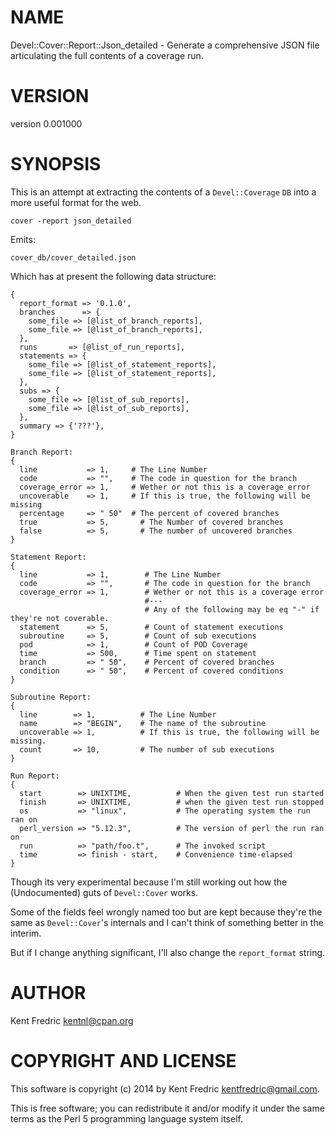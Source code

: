 # NAME

Devel::Cover::Report::Json\_detailed - Generate a comprehensive JSON file articulating the full contents of a coverage run.

# VERSION

version 0.001000

# SYNOPSIS

This is an attempt at extracting the contents of a `Devel::Coverage` `DB` into
a more useful format for the web.

    cover -report json_detailed

Emits:

    cover_db/cover_detailed.json

Which has at present the following data structure:

    {
      report_format => '0.1.0',
      branches      => {
        some_file => [@list_of_branch_reports],
        some_file => [@list_of_branch_reports],
      },
      runs       => [@list_of_run_reports],
      statements => {
        some_file => [@list_of_statement_reports],
        some_file => [@list_of_statement_reports],
      },
      subs => {
        some_file => [@list_of_sub_reports],
        some_file => [@list_of_sub_reports],
      },
      summary => {'???'},
    }

    Branch Report:
    {
      line           => 1,     # The Line Number
      code           => "",    # The code in question for the branch
      coverage_error => 1,     # Wether or not this is a coverage error
      uncoverable    => 1,     # If this is true, the following will be missing
      percentage     => " 50"  # The percent of covered branches
      true           => 5,       # The Number of covered branches
      false          => 5,       # The number of uncovered branches
    }

    Statement Report:
    {
      line           => 1,        # The Line Number
      code           => "",       # The code in question for the branch
      coverage_error => 1,        # Wether or not this is a coverage error
                                  #---
                                  # Any of the following may be eq "-" if they're not coverable.
      statement      => 5,        # Count of statement executions
      subroutine     => 5,        # Count of sub executions
      pod            => 1,        # Count of POD Coverage
      time           => 500,      # Time spent on statement
      branch         => " 50",    # Percent of covered branches
      condition      => " 50",    # Percent of covered conditions
    }

    Subroutine Report:
    {
      line        => 1,          # The Line Number
      name        => "BEGIN",    # The name of the subroutine
      uncoverable => 1,          # If this is true, the following will be missing.
      count       => 10,         # The number of sub executions
    }

    Run Report:
    {
      start        => UNIXTIME,          # When the given test run started
      finish       => UNIXTIME,          # when the given test run stopped
      os           => "linux",           # The operating system the run ran on
      perl_version => "5.12.3",          # The version of perl the run ran on
      run          => "path/foo.t",      # The invoked script
      time         => finish - start,    # Convenience time-elapsed
    }

Though its very experimental because I'm still working out how the (Undocumented) guts of `Devel::Cover` works.

Some of the fields feel wrongly named too but are kept because they're the same as `Devel::Cover`'s internals and I can't think of something better in the interim.

But if I change anything significant, I'll also change the `report_format` string.

# AUTHOR

Kent Fredric <kentnl@cpan.org>

# COPYRIGHT AND LICENSE

This software is copyright (c) 2014 by Kent Fredric <kentfredric@gmail.com>.

This is free software; you can redistribute it and/or modify it under
the same terms as the Perl 5 programming language system itself.
